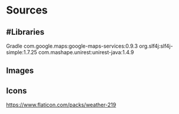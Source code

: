 Sources
=======

#Libraries
---------
Gradle
com.google.maps:google-maps-services:0.9.3
org.slf4j:slf4j-simple:1.7.25
com.mashape.unirest:unirest-java:1.4.9

Images
------

Icons
-----
https://www.flaticon.com/packs/weather-219

